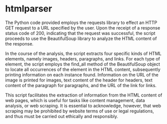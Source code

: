 # htmlparser

The Python code provided employs the requests library to effect an HTTP GET request to a URL specified by the user. Upon the receipt of a response status code of 200, indicating that the request was successful, the script proceeds to use the BeautifulSoup library to analyze the HTML content of the response.

In the course of the analysis, the script extracts four specific kinds of HTML elements, namely images, headers, paragraphs, and links. For each type of element, the script employs the find_all method of the BeautifulSoup object to locate all occurrences of the element in the HTML content, subsequently printing information on each instance found. Information on the URL of the image is printed for images, text content of the header for headers, text content of the paragraph for paragraphs, and the URL of the link for links.

This script facilitates the extraction of information from the HTML content of web pages, which is useful for tasks like content management, data analysis, or web scraping. It is essential to acknowledge, however, that web scraping may be prohibited by website terms of use or legal regulations, and thus must be carried out ethically and responsibly.
